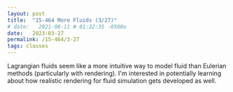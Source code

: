 ```yaml
---
layout: post
title:  "15-464 More Fluids (3/27)"
# date:   2021-08-11 # 01:32:35 -0500o
date:   2023-03-27
permalink: /15-464/3-27
tags: classes
---
```


Lagrangian fluids seem like a more intuitive way to model fluid than Eulerian methods (particularly with rendering). I'm interested in potentially learning about how realistic rendering for fluid simulation gets developed as well.
